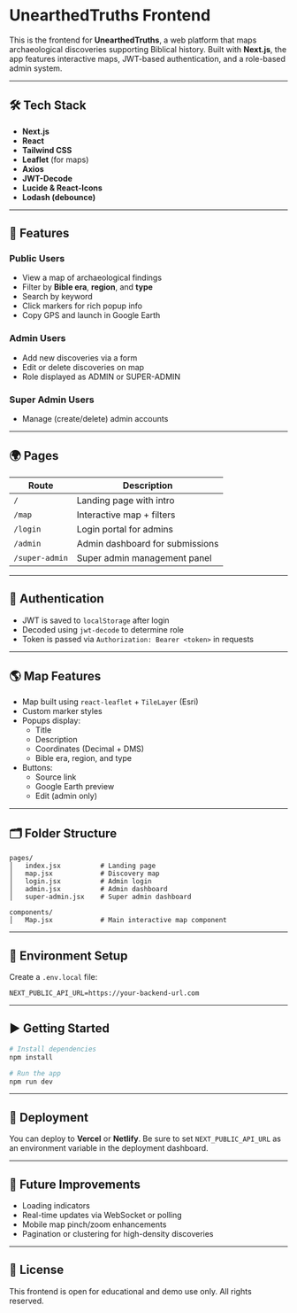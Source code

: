 # UnearthedTruths Frontend

This is the frontend for **UnearthedTruths**, a web platform that maps archaeological discoveries supporting Biblical history. Built with **Next.js**, the app features interactive maps, JWT-based authentication, and a role-based admin system.

---

## 🛠️ Tech Stack

- **Next.js**
- **React**
- **Tailwind CSS**
- **Leaflet** (for maps)
- **Axios**
- **JWT-Decode**
- **Lucide & React-Icons**
- **Lodash (debounce)**

---

## 🧭 Features

### Public Users

- View a map of archaeological findings
- Filter by **Bible era**, **region**, and **type**
- Search by keyword
- Click markers for rich popup info
- Copy GPS and launch in Google Earth

### Admin Users

- Add new discoveries via a form
- Edit or delete discoveries on map
- Role displayed as ADMIN or SUPER-ADMIN

### Super Admin Users

- Manage (create/delete) admin accounts

---

## 🌍 Pages

| Route          | Description                     |
| -------------- | ------------------------------- |
| `/`            | Landing page with intro         |
| `/map`         | Interactive map + filters       |
| `/login`       | Login portal for admins         |
| `/admin`       | Admin dashboard for submissions |
| `/super-admin` | Super admin management panel    |

---

## 🔐 Authentication

- JWT is saved to `localStorage` after login
- Decoded using `jwt-decode` to determine role
- Token is passed via `Authorization: Bearer <token>` in requests

---

## 🌎 Map Features

- Map built using `react-leaflet` + `TileLayer` (Esri)
- Custom marker styles
- Popups display:
  - Title
  - Description
  - Coordinates (Decimal + DMS)
  - Bible era, region, and type
- Buttons:
  - Source link
  - Google Earth preview
  - Edit (admin only)

---

## 🗂️ Folder Structure

```
pages/
│   index.jsx          # Landing page
│   map.jsx            # Discovery map
│   login.jsx          # Admin login
│   admin.jsx          # Admin dashboard
│   super-admin.jsx    # Super admin dashboard

components/
│   Map.jsx            # Main interactive map component
```

---

## 🧪 Environment Setup

Create a `.env.local` file:

```
NEXT_PUBLIC_API_URL=https://your-backend-url.com
```

---

## ▶️ Getting Started

```bash
# Install dependencies
npm install

# Run the app
npm run dev
```

---

## 🚀 Deployment

You can deploy to **Vercel** or **Netlify**. Be sure to set `NEXT_PUBLIC_API_URL` as an environment variable in the deployment dashboard.

---

## 🧩 Future Improvements

- Loading indicators
- Real-time updates via WebSocket or polling
- Mobile map pinch/zoom enhancements
- Pagination or clustering for high-density discoveries

---

## 📄 License

This frontend is open for educational and demo use only. All rights reserved.
